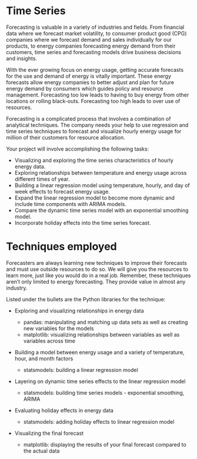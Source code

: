 # Time Series

Forecasting is valuable in a variety of industries and fields. From financial data where we forecast market volatility, 
to consumer product good (CPG) companies where we forecast demand and sales individually for our products, to energy companies forecasting energy demand from their customers, 
time series and forecasting models drive business decisions and insights.

With the ever growing focus on energy usage, getting accurate forecasts for the use and demand of energy is vitally important. 
These energy forecasts allow energy companies to better adjust and plan for future energy demand by consumers which guides policy and resource management. 
Forecasting too low leads to having to buy energy from other locations or rolling black-outs. Forecasting too high leads to over use of resources.

Forecasting is a complicated process that involves a combination of analytical techniques. 
The company needs your help to use regression and time series techniques to forecast and visualize hourly energy usage for million of their customers for resource allocation.

Your project will involve accomplishing the following tasks:

* Visualizing and exploring the time series characteristics of hourly energy data.
* Exploring relationships between temperature and energy usage across different times of year.
* Building a linear regression model using temperature, hourly, and day of week effects to forecast energy usage.
* Expand the linear regression model to become more dynamic and include time components with ARIMA models.
* Compare the dynamic time series model with an exponential smoothing model.
* Incorporate holiday effects into the time series forecast.


# Techniques employed
Forecasters are always learning new techniques to improve their forecasts and must use outside resources to do so. We will give you the resources to learn more, 
just like you would do in a real job. Remember, these techniques aren’t only limited to energy forecasting. They provide value in almost any industry.


Listed under the bullets are the Python libraries for the technique:

* Exploring and visualizing relationships in energy data

     * pandas: manipulating and matching up data sets as well as creating new variables for the models
     * matplotlib: visualizing relationships between variables as well as variables across time
     
* Building a model between energy usage and a variety of temperature, hour, and month factors

     * statsmodels: building a linear regression model
* Layering on dynamic time series effects to the linear regression model

    * statsmodels: building time series models - exponential smoothing, ARIMA
    
* Evaluating holiday effects in energy data

    * statsmodels: adding holiday effects to linear regression model
* Visualizing the final forecast

    * matplotlib: displaying the results of your final forecast compared to the actual data

